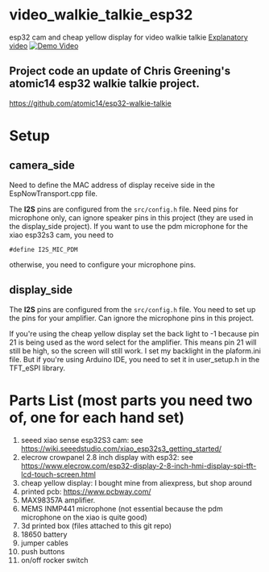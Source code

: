 # video_walkie_talkie_esp32
esp32 cam and cheap yellow display for video walkie talkie
[Explanatory video](https://youtu.be/rfnsuzQIYbs)
[![Demo Video](https://github.com/jonathanrandall/video_walkie_talkie_esp32/blob/main/thumnail.png)](https://youtu.be/rfnsuzQIYbs)

## Project code an update of Chris Greening's atomic14 esp32 walkie talkie project.
https://github.com/atomic14/esp32-walkie-talkie

# Setup
## camera_side
Need to define the MAC address of display receive side in the EspNowTransport.cpp file.

The __I2S__ pins are configured from the `src/config.h` file. Need pins for microphone only, can ignore speaker pins in this project (they are used in the display_side project). If you want to use the pdm microphone for the xiao esp32s3 cam, you need to
```
#define I2S_MIC_PDM
```
otherwise, you need to configure your microphone pins.

## display_side
The __I2S__ pins are configured from the `src/config.h` file. You need to set up the pins for your amplifier. Can ignore the microphone pins in this project.

If you're using the cheap yellow display set the back light to -1 because pin 21 is being used as the word select for the amplifier. This means pin 21 will still be high, so the screen will still work. I set my backlight in the plaform.ini file. But if you're using Arduino IDE, you need to set it in user_setup.h in the TFT_eSPI library.

# Parts List (most parts you need two of, one for each hand set)
1. seeed xiao sense esp32S3 cam: see https://wiki.seeedstudio.com/xiao_esp32s3_getting_started/
2. elecrow crowpanel 2.8 inch display with esp32: see https://www.elecrow.com/esp32-display-2-8-inch-hmi-display-spi-tft-lcd-touch-screen.html
3. cheap yellow display: I bought mine from aliexpress, but shop around
4. printed pcb: https://www.pcbway.com/
5. MAX98357A amplifier.
6. MEMS INMP441 microphone (not essential because the pdm microphone on the xiao is quite good)
7. 3d printed box (files attached to this git repo)
8. 18650 battery
9. jumper cables
10. push buttons
11. on/off rocker switch
